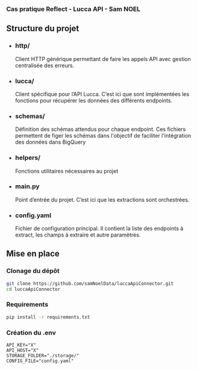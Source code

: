 ### Cas pratique Reflect - Lucca API - Sam NOEL
## Structure du projet

- ### http/
  Client HTTP générique permettant de faire les appels API avec gestion centralisée des erreurs.

- ### lucca/
  Client spécifique pour l’API Lucca. C’est ici que sont implémentées les fonctions pour récupérer les données des différents endpoints.

- ### schemas/
  Définition des schémas attendus pour chaque endpoint.
  Ces fichiers permettent de figer les schémas dans l'objectif de faciliter l'intégration des données dans BigQuery

- ### helpers/
  Fonctions utilitaires nécessaires au projet

- ### main.py
  Point d’entrée du projet. C’est ici que les extractions sont orchestrées.

- ### config.yaml
  Fichier de configuration principal. Il contient la liste des endpoints à extract, les champs à extraire et autre paramètres.

## Mise en place

### Clonage du dépôt

```bash
git clone https://github.com/samNoelData/luccaApiConnector.git
cd luccaApiConnector
```

### Requirements
```bash
pip install -r requirements.txt
```

### Création du .env
```
API_KEY="X"
API_HOST="X"
STORAGE_FOLDER="./storage/"
CONFIG_FILE="config.yaml"
```